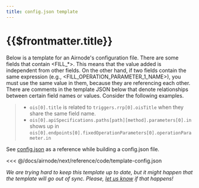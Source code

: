 ```yaml
---
title: config.json template
---
```


# {{$frontmatter.title}}

Below is a template for an Airnode's configuration file. There are some fields that contain <FILL_*>. This means that
the value added is independent from other fields. On the other hand, if two fields contain the same expression (e.g.,
<FILL_OPERATION_PARAMETER_1_NAME>), you must use the same value in them, because they are referencing each other. There
are comments in the template JSON below that denote relationships between certain field names or values. Consider the
following examples.

> - `ois[0].title` is related to `triggers.rrp[0].oisTitle` when they share the same field name. 
> - `ois[0].apiSpecifications.paths[path][method].parameters[0].in` shows up in
>   `ois[0].endpoints[0].fixedOperationParameters[0].operationParameter.in`

See [config.json](../deployment-files/config-json.md) as a reference while building a config.json file.

<<< @/docs/airnode/next/reference/code/template-config.json

_We are trying hard to keep this template up to date, but it might happen that the template will go out of sync. Please,
[let us know](https://github.com/api3dao/api3-docs/issues/new) if that happens!_
